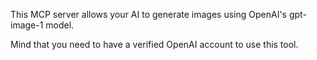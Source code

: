 This MCP server allows your AI to generate images using OpenAI's gpt-image-1 model.

Mind that you need to have a verified OpenAI account to use this tool.
